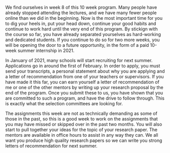 We find ourselves in week 8 of this 10 week program. Many people have already stopped attending the lectures, and we have many fewer people online than we did in the beginning. Now is the most important time for you to dig your heels in, put your head down, continue your good habits and continue to work hard until the very end of this program. By stickign with the course so far, you have already separated yourselves as hard-working and dedicated students. If you continue to do so for two more weeks, you will be opening the door to a future opportunity, in the form of a paid 10-week summer internship in 2021. 

In January of 2021, many schools will start recruiting for next summer. Applications go in around the first of February. In order to apply, you must send your transcripts, a personal statement about why you are applying and a letter of recommendation from one of your teachers or supervisors. If you have made it this far, you can earn yourself a letter of recommendation of me or one of the other mentors by writing up your research proposal by the end of the program.  Once you submit these to us, you have shown that you are committed to such a program, and have the drive to follow through. This is exactly what the selection committees are looking for. 

The assignments this week are not as technically demanding as some of those in the past, so this is a good week to work on the assignments that you may have missed or skipped over in the past two months. You will also start to pull together your ideas for the topic of your research paper. The mentors are available in office hours to assist in any way they can. We all want you produce high quality research papers so we can write you strong letters of recommendation for next summer.
